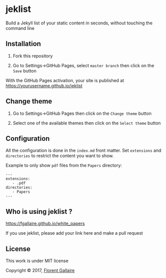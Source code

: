 
# jeklist

Build a Jekyll list of your static content in seconds, without touching the command line

## Installation

1) Fork this repository

2) Go to Settings->GitHub Pages, select `master branch` then click on the `Save` button

With the GitHub Pages activation, your site is published at https://yourusername.github.io/jeklist

## Change theme

1) Go to Settings->GitHub Pages then click on the `Change theme` button

2) Select one of the available themes then click on the `Select theme` button

## Configuration

All the configuration is done in the `index.md` front matter. Set `extensions` and `directories` to restrict the content you want to show.

Example to only show `pdf` files from the `Papers` directory:

```
---
extensions:
   - .pdf
directories:
   - Papers 
---
```

## Who is using jeklist ?

https://fgallaire.github.io/white_papers

If you use jeklist, please add your link here and make a pull request

## License

This work is under MIT license

Copyright © 2017, [Florent Gallaire](https://f.gallai.re)
